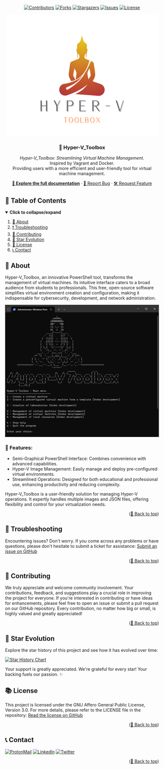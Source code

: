 <div id="top" align="center">

<!-- Shields Header -->
[![Contributors][contributors-shield]](https://github.com/franckferman/Hyper-V_Toolbox/graphs/contributors)
[![Forks][forks-shield]](https://github.com/franckferman/Hyper-V_Toolbox/network/members)
[![Stargazers][stars-shield]](https://github.com/franckferman/Hyper-V_Toolbox/stargazers)
[![Issues][issues-shield]](https://github.com/franckferman/Hyper-V_Toolbox/issues)
[![License][license-shield]](https://github.com/franckferman/Hyper-V_Toolbox/blob/stable/LICENSE)

<!-- Logo -->
<a href="https://github.com/franckferman/Hyper-V_Toolbox">
  <img src="https://raw.githubusercontent.com/franckferman/Hyper-V_Toolbox/main/docs/github/graphical_resources/Logo-Without_background-Hyper-V_Toolbox.png" alt="Hyper-V_Toolbox Logo" width="auto" height="auto">
</a>

<!-- Title & Tagline -->
<h3 align="center">🪷 Hyper-V_Toolbox</h3>
<p align="center">
    <em>Hyper-V_Toolbox: Streamlining Virtual Machine Management.</em>
    <br>
    Inspired by Vagrant and Docker.
    <br>
    Providing users with a more efficient and user-friendly tool for virtual machine management.
</p>

<!-- Links & Demo -->
<p align="center">
    <a href="https://github.com/franckferman/Hyper-V_Toolbox/blob/stable/README.md" class="button-style"><strong>📘 Explore the full documentation</strong></a>
    ·
    <a href="https://github.com/franckferman/Hyper-V_Toolbox/issues">🐞 Report Bug</a>
    ·
    <a href="https://github.com/franckferman/Hyper-V_Toolbox/issues">🛠️ Request Feature</a>
</p>

</div>

## 📜 Table of Contents

<details open>
  <summary><strong>Click to collapse/expand</strong></summary>
  <ol>
    <li><a href="#-about">📖 About</a></li>
    <li><a href="#-troubleshooting">❗ Troubleshooting</a></li>
    <li><a href="#-contributing">🤝 Contributing</a></li>
    <li><a href="#-star-evolution">🌠 Star Evolution</a></li>
    <li><a href="#-license">📜 License</a></li>
    <li><a href="#-contact">📞 Contact</a></li>
  </ol>
</details>

## 📖 About

Hyper-V_Toolbox, an innovative PowerShell tool, transforms the management of virtual machines. Its intuitive interface caters to a broad audience from students to professionals. This free, open-source software simplifies virtual environment creation and configuration, making it indispensable for cybersecurity, development, and network administration.

<p align="center">
  <img src="https://github.com/franckferman/Hyper-V_Toolbox/blob/main/docs/github/graphical_resources/Screenshot-Hyper-V_Toolbox_Demo.png" alt="Hyper-V_Toolbox Demo Screenshot" width="auto" height="auto">
</p>

### 🌟 Features:

- Semi-Graphical PowerShell Interface: Combines convenience with advanced capabilities.
- Hyper-V Image Management: Easily manage and deploy pre-configured virtual environments.
- Streamlined Operations: Designed for both educational and professional use, enhancing productivity and reducing complexity.

Hyper-V_Toolbox is a user-friendly solution for managing Hyper-V operations. It expertly handles multiple images and JSON files, offering flexibility and control for your virtualization needs.

<p align="right">(<a href="#top">🔼 Back to top</a>)</p>

## 🔧 Troubleshooting

Encountering issues? Don't worry. If you come across any problems or have questions, please don't hesitate to submit a ticket for assistance: [Submit an issue on GitHub](https://github.com/franckferman/Hyper-V_Toolbox/issues)

<p align="right">(<a href="#top">🔼 Back to top</a>)</p>

## 🤝 Contributing

We truly appreciate and welcome community involvement. Your contributions, feedback, and suggestions play a crucial role in improving the project for everyone. If you're interested in contributing or have ideas for enhancements, please feel free to open an issue or submit a pull request on our GitHub repository. Every contribution, no matter how big or small, is highly valued and greatly appreciated!

<p align="right">(<a href="#top">🔼 Back to top</a>)</p>

## 🌠 Star Evolution

Explore the star history of this project and see how it has evolved over time:

<a href="https://star-history.com/#franckferman/Hyper-V_Toolbox&Timeline">
  <picture>
    <source media="(prefers-color-scheme: dark)" srcset="https://api.star-history.com/svg?repos=franckferman/Hyper-V_Toolbox&type=Timeline&theme=dark" />
    <img alt="Star History Chart" src="https://api.star-history.com/svg?repos=franckferman/Hyper-V_Toolbox&type=Timeline" />
  </picture>
</a>

Your support is greatly appreciated. We're grateful for every star! Your backing fuels our passion. ✨

## 📚 License

This project is licensed under the GNU Affero General Public License, Version 3.0. For more details, please refer to the LICENSE file in the repository: [Read the license on GitHub](https://github.com/franckferman/Hyper-V_Toolbox/blob/stable/LICENSE)

<p align="right">(<a href="#top">🔼 Back to top</a>)</p>

## 📞 Contact

[![ProtonMail][protonmail-shield]](mailto:contact@franckferman.fr) 
[![LinkedIn][linkedin-shield]](https://www.linkedin.com/in/franckferman)
[![Twitter][twitter-shield]](https://www.twitter.com/franckferman)

<p align="right">(<a href="#top">🔼 Back to top</a>)</p>

<!-- MARKDOWN LINKS & IMAGES -->
<!-- https://www.markdownguide.org/basic-syntax/#reference-style-links -->
[contributors-shield]: https://img.shields.io/github/contributors/franckferman/Hyper-V_Toolbox.svg?style=for-the-badge
[contributors-url]: https://github.com/franckferman/Hyper-V_Toolbox/graphs/contributors
[forks-shield]: https://img.shields.io/github/forks/franckferman/Hyper-V_Toolbox.svg?style=for-the-badge
[forks-url]: https://github.com/franckferman/Hyper-V_Toolbox/network/members
[stars-shield]: https://img.shields.io/github/stars/franckferman/Hyper-V_Toolbox.svg?style=for-the-badge
[stars-url]: https://github.com/franckferman/Hyper-V_Toolbox/stargazers
[issues-shield]: https://img.shields.io/github/issues/franckferman/Hyper-V_Toolbox.svg?style=for-the-badge
[issues-url]: https://github.com/franckferman/Hyper-V_Toolbox/issues
[license-shield]: https://img.shields.io/github/license/franckferman/Hyper-V_Toolbox.svg?style=for-the-badge
[license-url]: https://github.com/franckferman/Hyper-V_Toolbox/blob/stable/LICENSE
[protonmail-shield]: https://img.shields.io/badge/ProtonMail-8B89CC?style=for-the-badge&logo=protonmail&logoColor=blueviolet
[linkedin-shield]: https://img.shields.io/badge/-LinkedIn-black.svg?style=for-the-badge&logo=linkedin&colorB=blue
[twitter-shield]: https://img.shields.io/badge/-Twitter-black.svg?style=for-the-badge&logo=twitter&colorB=blue
